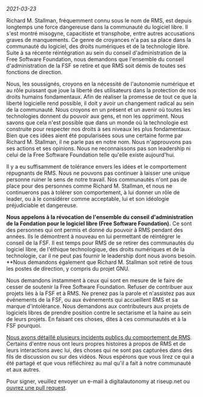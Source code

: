 *2021-03-23*

Richard M. Stallman, fréquemment connu sous le nom de RMS, est depuis longtemps une force dangereuse dans la communauté du logiciel libre. Il s'est montré misogyne, capacitiste et transphobe, entre autres accusations graves de manquements. Ce genre de croyances n'a pas sa place dans la communauté du logiciel, des droits numériques et de la technologie libre. Suite à sa récente réintégration au sein du conseil d'administration de la Free Software Foundation, nous demandons que l'ensemble du conseil d'administration de la FSF se retire et que RMS soit démis de toutes ses fonctions de direction.

Nous, les soussignés, croyons en la nécessité de l'autonomie numérique et au rôle puissant que joue la liberté des utilisateurs dans la protection de nos droits humains fondamentaux. Afin de réaliser la promesse de tout ce que la liberté logicielle rend possible, il doit y avoir un changement radical au sein de la communauté. Nous croyons en un présent et un avenir où toutes les technologies donnent du pouvoir aux gens, et non les oppriment. Nous savons que cela n'est possible que dans un monde où la technologie est construite pour respecter nos droits à ses niveaux les plus fondamentaux. Bien que ces idées aient été popularisées sous une certaine forme par Richard M. Stallman, il ne parle pas en notre nom. Nous n'approuvons pas ses actions et ses opinions. Nous ne reconnaissons pas son leadership ni celui de la Free Software Foundation telle qu'elle existe aujourd'hui.

Il y a eu suffisamment de tolérance envers les idées et le comportement répugnants de RMS. Nous ne pouvons pas continuer à laisser une unique personne ruiner le sens de notre travail. Nos communautés n'ont pas de place pour des personnes comme Richard M. Stallman, et nous ne continuerons pas à tolérer son comportement, à lui donner un rôle de leader, ou à le considérer comme acceptable, lui et son idéologie préjudiciable et dangereuse.

**Nous appelons à la révocation de l'ensemble du conseil d'administration de la Fondation pour le logiciel libre (Free Software Foundation).** Ce sont des personnes qui ont permis et donné du pouvoir à RMS pendant des années. Ils le démontrent à nouveau en lui permettant de réintégrer le conseil de la FSF. Il est temps pour RMS de se retirer des communautés du logiciel libre, de l'éthique technologique, des droits numériques et de la technologie, car il ne peut pas fournir le leadership dont nous avons besoin. **Nous demandons également que Richard M. Stallman soit retiré de tous les postes de direction, y compris du projet GNU.

Nous demandons instamment à ceux qui sont en mesure de le faire de cesser de soutenir la Free Software Foundation. Refuser de contribuer aux projets liés à la FSF et à RMS. Ne prenez pas la parole et n'assistez pas aux événements de la FSF, ou aux événements qui accueillent RMS et sa marque d'intolérance. Nous demandons aux contributeurs aux projets de logiciels libres de prendre position contre le sectarisme et la haine au sein de leurs projets. En faisant ces choses, dites à ces communautés et à la FSF pourquoi.

[Nous avons détaillé plusieurs incidents publics du comportement de RMS][1]. Certains d'entre nous ont leurs propres histoires à propos de RMS et de leurs interactions avec lui, des choses qui ne sont pas capturées dans des fils de discussion ou sur des vidéos. Nous espérons que vous lirez ce qui a été partagé et que vous réfléchirez au mal qu'il a fait à notre communauté et aux autres.

[1]: https://rms-open-letter.github.io/appendix

Pour signer, veuillez envoyer un e-mail à digitalautonomy at riseup.net ou [ouvrez une pull request](https://github.com/rms-open-letter/rms-open-letter.github.io/pulls).

